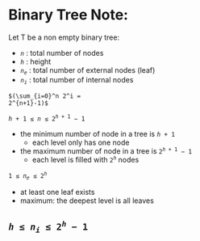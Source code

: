 # Binary Tree Note:

Let T be a non empty binary tree:
- <code>$n$</code> : total number of nodes
- <code>$h$</code> : height
- <code>$n_e$</code> : total number of external nodes (leaf)
- <code>$n_i$</code> : total number of internal nodes

<code>$(\sum_{i=0}^n 2^i = 2^{n+1}-1)$</code>

<code>$h + 1 \leqslant n \leqslant 2^{h+1}-1$</code>
- the minimum number of node in a tree is <code>$h+1$</code>
  - each level only has one node
- the maximum number of node in a tree is <code>$2^{h+1}-1$</code>
  - each level is filled with <code>$2^h$</code> nodes

<code>$1\leqslant n_e \leqslant 2^h$</code>
- at least one leaf exists
- maximum: the deepest level is all leaves

<code>$h \leqslant n_i \leqslant 2^h-1$</code>
- 